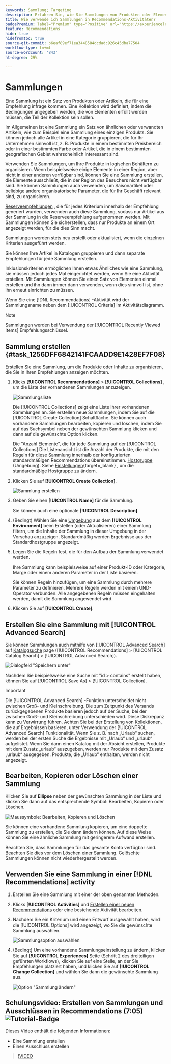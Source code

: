 ```yaml
---
keywords: Sammlung; Targeting
description: Erfahren Sie, wie Sie Sammlungen von Produkten oder Elementen in [!DNL Target Recommendations].
title: Wie verwende ich Sammlungen in Recommendations-Aktivitäten?
badgePremium: label="Premium" type="Positive" url="https://experienceleague.adobe.com/docs/target/using/introduction/intro.html?lang=en#premium newtab=true" tooltip="Erfahren Sie, was in Target Premium enthalten ist."
feature: Recommendations
hide: true
hidefromtoc: true
source-git-commit: b6eaf89ef71ea3448584dcdadc926c45dba77504
workflow-type: tm+mt
source-wordcount: '843'
ht-degree: 29%

---
```


# Sammlungen

Eine Sammlung ist ein Satz von Produkten oder Artikeln, die für eine Empfehlung infrage kommen. Eine Kollektion wird definiert, indem die Bedingungen angegeben werden, die von Elementen erfüllt werden müssen, die Teil der Kollektion sein sollen.

Im Allgemeinen ist eine Sammlung ein Satz von ähnlichen oder verwandten Artikeln, wie zum Beispiel eine Sammlung eines einzigen Produkts. Sie können jedoch alle Artikel in eine Kategorie gruppieren, die für Ihr Unternehmen sinnvoll ist, z. B. Produkte in einem bestimmten Preisbereich oder in einer bestimmten Farbe oder Artikel, die in einem bestimmten geografischen Gebiet wahrscheinlich interessant sind.

Verwenden Sie Sammlungen, um Ihre Produkte in logischen Behältern zu organisieren. Wenn beispielsweise einige Elemente in einer Region, aber nicht in einer anderen verfügbar sind, können Sie eine Sammlung erstellen, die Elemente ausschließt, die in der Region des Besuchers nicht verfügbar sind. Sie können Sammlungen auch verwenden, um Saisonartikel oder beliebige andere organisatorische Parameter, die für Ihr Geschäft relevant sind, zu organisieren.

[Reserveempfehlungen](/help/main/c-recommendations/c-algorithms/backup-recs.md) , die für jedes Kriterium innerhalb der Empfehlung generiert wurden, verwenden auch diese Sammlung, sodass nur Artikel aus der Sammlung in die Reserveempfehlung aufgenommen werden. Mit Sammlungen können Sie sicherstellen, dass nur Produkte an einem Ort angezeigt werden, für die dies Sinn macht.

Sammlungen werden stets neu erstellt oder aktualisiert, wenn die einzelnen Kriterien ausgeführt werden.

Sie können Ihre Artikel in Katalogen gruppieren und dann separate Empfehlungen für jede Sammlung erstellen.

Inklusionskriterien ermöglichen Ihnen etwas Ähnliches wie eine Sammlung, sie müssen jedoch jedes Mal eingerichtet werden, wenn Sie eine Aktivität erstellen. Mit Sammlungen können Sie einen Satz von Elementen einmal erstellen und ihn dann immer dann verwenden, wenn dies sinnvoll ist, ohne ihn erneut einrichten zu müssen.

Wenn Sie eine [!DNL Recommendations] -Aktivität wird der Sammlungsname neben dem [!UICONTROL Criteria] im Aktivitätsdiagramm.

>[!NOTE]
>
>Sammlungen werden bei Verwendung der [!UICONTROL Recently Viewed Items] Empfehlungsschlüssel.

## Sammlung erstellen {#task_1256DFF6842141FCAADD9E1428EF7F08}

Erstellen Sie eine Sammlung, um die Produkte oder Inhalte zu organisieren, die Sie in Ihren Empfehlungen anzeigen möchten.

1. Klicks **[!UICONTROL Recommendations]** > **[!UICONTROL Collections]** , um die Liste der vorhandenen Sammlungen anzuzeigen.

   ![Sammlungsliste](assets/collections-list.png)

   Die [!UICONTROL Collections] zeigt eine Liste Ihrer vorhandenen Sammlungen an. Sie erstellen neue Sammlungen, indem Sie auf die [!UICONTROL Create Collection] Schaltfläche. Sie können auch vorhandene Sammlungen bearbeiten, kopieren und löschen, indem Sie auf das Suchsymbol neben der gewünschten Sammlung klicken und dann auf die gewünschte Option klicken.

   Die &quot;Anzahl Elemente&quot;, die für jede Sammlung auf der [!UICONTROL Collections] Die Listenansicht ist die Anzahl der Produkte, die mit den Regeln für diese Sammlung innerhalb der konfigurierten standardmäßigen Recommendations übereinstimmen. [Hostgruppe](/help/main/administrating-target/hosts.md) (Umgebung). Siehe [Einstellungen](https://experienceleague.adobe.com/docs/target-dev/developer/recommendations.html){target=_blank} , um die standardmäßige Hostgruppe zu ändern.

1. Klicken Sie auf **[!UICONTROL Create Collection]**.

   ![Sammlung erstellen](/help/main/c-recommendations/c-products/assets/create-collection.png)

1. Geben Sie einen **[!UICONTROL Name]** für die Sammlung.

   Sie können auch eine optionale **[!UICONTROL Description]**.

1. (Bedingt) Wählen Sie eine [Umgebung](/help/main/administrating-target/environments.md) aus dem **[!UICONTROL Environment]** beim Erstellen (oder Aktualisieren) einer Sammlung filtern, um die Inhalte der Sammlung in dieser Umgebung in der Vorschau anzuzeigen. Standardmäßig werden Ergebnisse aus der Standardhostgruppe angezeigt.

1. Legen Sie die Regeln fest, die für den Aufbau der Sammlung verwendet werden.

   Ihre Sammlung kann beispielsweise auf einer Produkt-ID oder Kategorie, Marge oder einem anderen Parameter in der Liste basieren.

   Sie können Regeln hinzufügen, um eine Sammlung durch mehrere Parameter zu definieren. Mehrere Regeln werden mit einem UND-Operator verbunden. Alle angegebenen Regeln müssen eingehalten werden, damit die Sammlung angewendet wird.

1. Klicken Sie auf **[!UICONTROL Create]**.

## Erstellen Sie eine Sammlung mit [!UICONTROL Advanced Search]

Sie können Sammlungen auch mithilfe von [!UICONTROL Advanced Search] auf [Katalogsuche](/help/main/c-recommendations/c-products/catalog-search.md#save-as) page ([!UICONTROL Recommendations] > [!UICONTROL Catalog Search] > [!UICONTROL Advanced Search]).

![Dialogfeld &quot;Speichern unter&quot;](/help/main/c-recommendations/c-products/assets/save-as.png)

Nachdem Sie beispielsweise eine Suche mit &quot;id > contains&quot; erstellt haben, können Sie auf [!UICONTROL Save As] > [!UICONTROL Collection].

>[!IMPORTANT]
>
>Die [!UICONTROL Advanced Search] -Funktion unterscheidet nicht zwischen Groß- und Kleinschreibung. Die zum Zeitpunkt des Versands zurückgegebenen Produkte basieren jedoch auf der Suche, bei der zwischen Groß- und Kleinschreibung unterschieden wird. Diese Diskrepanz kann zu Verwirrung führen. Achten Sie bei der Erstellung von Kollektionen, die auf Ergebnissen basieren, unter Verwendung der [!UICONTROL Advanced Search] Funktionalität. Wenn Sie z. B. nach „Urlaub“ suchen, werden bei der ersten Suche die Ergebnisse mit „Urlaub“ und „urlaub“ aufgelistet. Wenn Sie dann einen Katalog mit der Absicht erstellen, Produkte mit dem Zusatz „urlaub“ auszugeben, werden nur Produkte mit dem Zusatz „urlaub“ ausgegeben. Produkte, die „Urlaub“ enthalten, werden nicht angezeigt.

## Bearbeiten, Kopieren oder Löschen einer Sammlung

Klicken Sie auf **Ellipse** neben der gewünschten Sammlung in der Liste und klicken Sie dann auf das entsprechende Symbol: Bearbeiten, Kopieren oder Löschen.

![Maussymbole: Bearbeiten, Kopieren und Löschen](/help/main/c-recommendations/c-products/assets/hover-icons-new.png)

Sie können eine vorhandene Sammlung kopieren, um eine doppelte Sammlung zu erstellen, die Sie dann ändern können. Auf diese Weise können Sie eine ähnliche Sammlung mit geringerem Aufwand erstellen.

Beachten Sie, dass Sammlungen für das gesamte Konto verfügbar sind. Beachten Sie dies vor dem Löschen einer Sammlung. Gelöschte Sammlungen können nicht wiederhergestellt werden.

## Verwenden Sie eine Sammlung in einer [!DNL Recommendations] activity

1. Erstellen Sie eine Sammlung mit einer der oben genannten Methoden.

1. Klicks **[!UICONTROL Activities]** und [Erstellen einer neuen Recommendations](/help/main/c-recommendations/t-create-recs-activity/create-recs-activity.md) oder eine bestehende Aktivität bearbeiten.

1. Nachdem Sie ein Kriterium und einen Entwurf ausgewählt haben, wird die [!UICONTROL Options] wird angezeigt, wo Sie die gewünschte Sammlung auswählen.

   ![Sammlungsoption auswählen](/help/main/c-recommendations/c-products/assets/choose-collection.png)

1. (Bedingt) Um eine vorhandene Sammlungseinstellung zu ändern, klicken Sie auf **[!UICONTROL Experiences]** Seite (Schritt 2 des dreiteiligen geführten Workflows), klicken Sie auf eine Stelle, an der Sie Empfehlungen platziert haben, und klicken Sie auf **[!UICONTROL Change Collection]** und wählen Sie dann die gewünschte Sammlung aus.

   ![Option &quot;Sammlung ändern&quot;](/help/main/c-recommendations/c-products/assets/change-collection.png)

## Schulungsvideo: Erstellen von Sammlungen und Ausschlüssen in Recommendations (7:05) ![Tutorial-Badge](/help/main/assets/tutorial.png)

Dieses Video enthält die folgenden Informationen:

* Eine Sammlung erstellen
* Einen Ausschluss erstellen

>[!VIDEO](https://video.tv.adobe.com/v/27689)